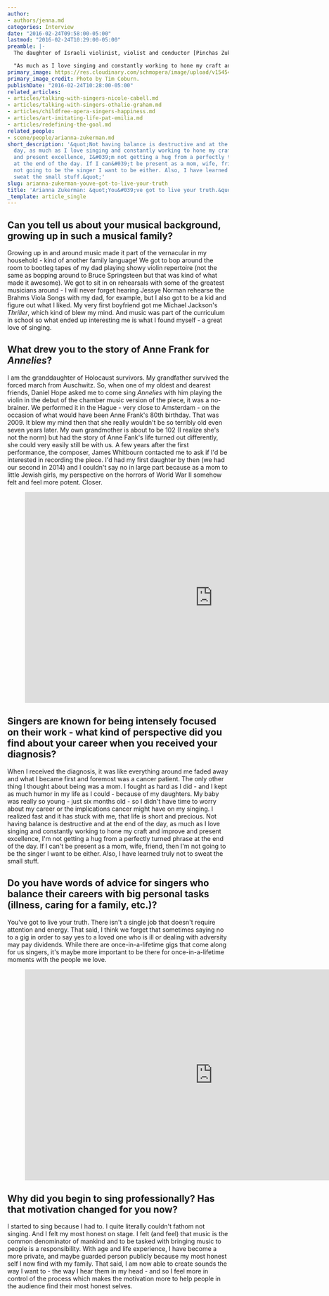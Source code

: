 ```yaml
---
author:
- authors/jenna.md
categories: Interview
date: "2016-02-24T09:58:00-05:00"
lastmod: "2016-02-24T10:29:00-05:00"
preamble: |-
  The daughter of Israeli violinist, violist and conductor [Pinchas Zukerman](http://nac-cna.ca/en/bio/pinchas-zukerman), soprano [Arianna Zukerman](/scene/people/arianna-zukerman/) has had an unique and enviable musical history. She is currently giving a [series of concerts](http://www.ariannazukerman.com/artist.php?view=cal) from her Grammy Award-nominated album, [*Annelies*](http://www.jameswhitbourn.com/annelies/performance), written by James Whitbourn, based on *The Diary of Anne Frank*. She's also a mother of two, and a strong survivor of breast cancer. She gives a beautiful and wise interview about "bopping around" to her father's recordings, and learning how not to sweat the small stuff.

  "As much as I love singing and constantly working to hone my craft and improve and present excellence, I'm not getting a hug from a perfectly turned phrase at the end of the day."
primary_image: https://res.cloudinary.com/schmopera/image/upload/v1545409169/media/webhook-uploads/1456326967304/2016-02-25---Arianna-Zukerman-Tim-Coburn.jpg.jpg
primary_image_credit: Photo by Tim Coburn.
publishDate: "2016-02-24T10:28:00-05:00"
related_articles:
- articles/talking-with-singers-nicole-cabell.md
- articles/talking-with-singers-othalie-graham.md
- articles/childfree-opera-singers-happiness.md
- articles/art-imitating-life-pat-emilia.md
- articles/redefining-the-goal.md
related_people:
- scene/people/arianna-zukerman.md
short_description: '&quot;Not having balance is destructive and at the end of the
  day, as much as I love singing and constantly working to hone my craft and improve
  and present excellence, I&#039;m not getting a hug from a perfectly turned phrase
  at the end of the day. If I can&#039;t be present as a mom, wife, friend, then I&#039;m
  not going to be the singer I want to be either. Also, I have learned truly not to
  sweat the small stuff.&quot;'
slug: arianna-zukerman-youve-got-to-live-your-truth
title: 'Arianna Zukerman: &quot;You&#039;ve got to live your truth.&quot;'
_template: article_single
---
```


## Can you tell us about your musical background, growing up in such a musical family?

Growing up in and around music made it part of the vernacular in my household - kind of another family language!  We got to bop around the room to bootleg tapes of my dad playing showy violin repertoire (not the same as bopping around to Bruce Springsteen but that was kind of what made it awesome). We got to sit in on rehearsals with some of the greatest musicians around - I will never forget hearing Jessye Norman rehearse the Brahms Viola Songs with my dad, for example, but I also got to be a kid and figure out what I liked.  My very first boyfriend got me Michael Jackson's *Thriller*, which kind of blew my mind. And music was part of the curriculum in school so what ended up interesting me is what I found myself - a great love of singing.

## What drew you to the story of Anne Frank for *Annelies*?

I am the granddaughter of Holocaust survivors. My grandfather survived the forced march from Auschwitz. So, when one of my oldest and dearest friends, Daniel Hope asked me to come sing *Annelies* with him playing the violin in the debut of the chamber music version of the piece, it was a no-brainer. We performed it in the Hague - very close to Amsterdam - on the occasion of what would have been Anne Frank's 80th birthday. That was 2009. It blew my mind then that she really wouldn't be so terribly old even seven years later. My own grandmother is about to be 102 (I realize she's not the norm) but had the story of Anne Fank's life turned out differently, she could very easily still be with us. A few years after the first performance, the composer, James Whitbourn contacted me to ask if I'd be interested in recording the piece. I'd had my first daughter by then (we had our second in 2014) and I couldn't say no in large part because as a mom to little Jewish girls, my perspective on the horrors of World War II somehow felt and feel more potent. Closer. 

<figure data-type="video">
<iframe width="854" height="480" src="https://www.youtube.com/embed/uD8eoGtr0cI" frameborder="0" allowfullscreen></iframe>
</figure>

## Singers are known for being intensely focused on their work - what kind of perspective did you find about your career when you received your diagnosis?

When I received the diagnosis, it was like everything around me faded away and what I became first and foremost was a cancer patient. The only other thing I thought about being was a mom. I fought as hard as I did - and I kept as much humor in my life as I could - because of my daughters. My baby was really so young - just six months old - so I didn't have time to worry about my career or the implications cancer might have on my singing. I realized fast and it has stuck with me, that life is short and precious. Not having balance is destructive and at the end of the day, as much as I love singing and constantly working to hone my craft and improve and present excellence, I'm not getting a hug from a perfectly turned phrase at the end of the day. If I can't be present as a mom, wife, friend, then I'm not going to be the singer I want to be either. Also, I have learned truly not to sweat the small stuff.

## Do you have words of advice for singers who balance their careers with big personal tasks (illness, caring for a family, etc.)?

You've got to live your truth. There isn't a single job that doesn't require attention and energy. That said, I think we forget that sometimes saying no to a gig in order to say yes to a loved one who is ill or dealing with adversity may pay dividends. While there are once-in-a-lifetime gigs that come along for us singers, it's maybe more important to be there for once-in-a-lifetime moments with the people we love.

<figure data-type="video">
<iframe width="854" height="480" src="https://www.youtube.com/embed/OEv48Q6psBM" frameborder="0" allowfullscreen></iframe>
</figure>

## Why did you begin to sing professionally? Has that motivation changed for you now?

I started to sing because I had to. I quite literally couldn't fathom not singing.  And I felt my most honest on stage. I felt (and feel) that music is the common denominator of mankind and to be tasked with bringing music to people is a responsibility. With age and life experience, I have become a more private, and maybe guarded person publicly because my most honest self I now find with my family. That said, I am now able to create sounds the way I want to - the way I hear them in my head - and so I feel more in control of the process which makes the motivation more to help people in the audience find their most honest selves. 
